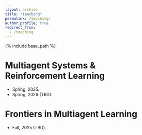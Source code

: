 ```yaml
---
layout: archive
title: "Teaching"
permalink: /teaching/
author_profile: true
redirect_from:
  - /teaching
---
```



{% include base_path %}


Multiagent Systems & Reinforcement Learning
======
* Spring, 2025.
* Spring, 2026 (TBD).

Frontiers in Multiagent Learning
======
* Fall, 2025 (TBD).
